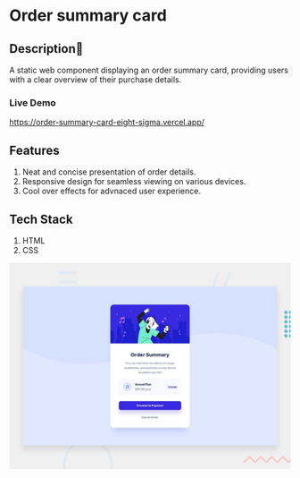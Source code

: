 # Order summary card

## Description👋

A static web component displaying an order summary card, providing users with a clear overview of their purchase details.

### Live Demo
https://order-summary-card-eight-sigma.vercel.app/

## Features 

1. Neat and concise presentation of order details.
2. Responsive design for seamless viewing on various devices.
3. Cool over effects for advnaced user experience.

## Tech Stack

1. HTML
2. CSS


![Design preview for the Order summary card coding challenge](./design/desktop-preview.jpg)
